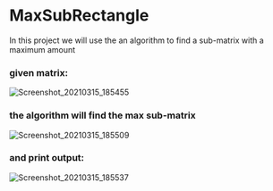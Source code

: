 # MaxSubRectangle
In this project we will use the an algorithm to find a sub-matrix with a maximum amount

### given matrix: 
![Screenshot_20210315_185455](https://user-images.githubusercontent.com/52321544/111191751-0f7d8a00-85c1-11eb-98f6-85a8137cd512.png)

### the algorithm will find the max sub-matrix 
![Screenshot_20210315_185509](https://user-images.githubusercontent.com/52321544/111191789-15736b00-85c1-11eb-9fa9-a396bff1c8a3.png)

### and print output: 
![Screenshot_20210315_185537](https://user-images.githubusercontent.com/52321544/111191837-2328f080-85c1-11eb-9dcc-357bbade1ce1.png)
